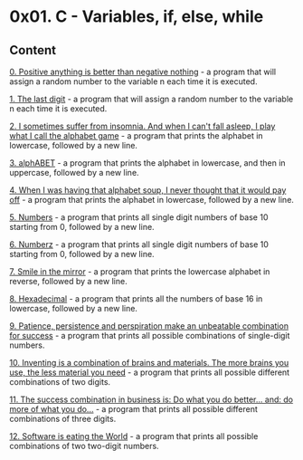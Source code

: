 # 0x01. C - Variables, if, else, while

## Content

[0. Positive anything is better than negative nothing](0-positive_or_negative.c) - a program that will assign a random number to the variable n each time it is executed.

[1. The last digit](1-last_digit.c) - a program that will assign a random number to the variable n each time it is executed.

[2. I sometimes suffer from insomnia. And when I can't fall asleep, I play what I call the alphabet game](2-print_alphabet.c) - a program that prints the alphabet in lowercase, followed by a new line.

[3. alphABET](3-print_alphabets.c) -  a program that prints the alphabet in lowercase, and then in uppercase, followed by a new line.

[4. When I was having that alphabet soup, I never thought that it would pay off](4-print_alphabt.c) - a program that prints the alphabet in lowercase, followed by a new line.

[5. Numbers](5-print_numbers.c) - a program that prints all single digit numbers of base 10 starting from 0, followed by a new line.

[6. Numberz](6-print_numberz.c) - a program that prints all single digit numbers of base 10 starting from 0, followed by a new line.

[7. Smile in the mirror](7-print_tebahpla.c) - a program that prints the lowercase alphabet in reverse, followed by a new line. 

[8. Hexadecimal](8-print_base16.c) - a program that prints all the numbers of base 16 in lowercase, followed by a new line.

[9. Patience, persistence and perspiration make an unbeatable combination for success](9-print_comb.c) - a program that prints all possible combinations of single-digit numbers.

[10. Inventing is a combination of brains and materials. The more brains you use, the less material you need](100-print_comb3.c) - a program that prints all possible different combinations of two digits.

[11. The success combination in business is: Do what you do better... and: do more of what you do...](101-print_comb4.c) - a program that prints all possible different combinations of three digits.

[12. Software is eating the World](102-print_comb5.c) - a program that prints all possible combinations of two two-digit numbers. 
